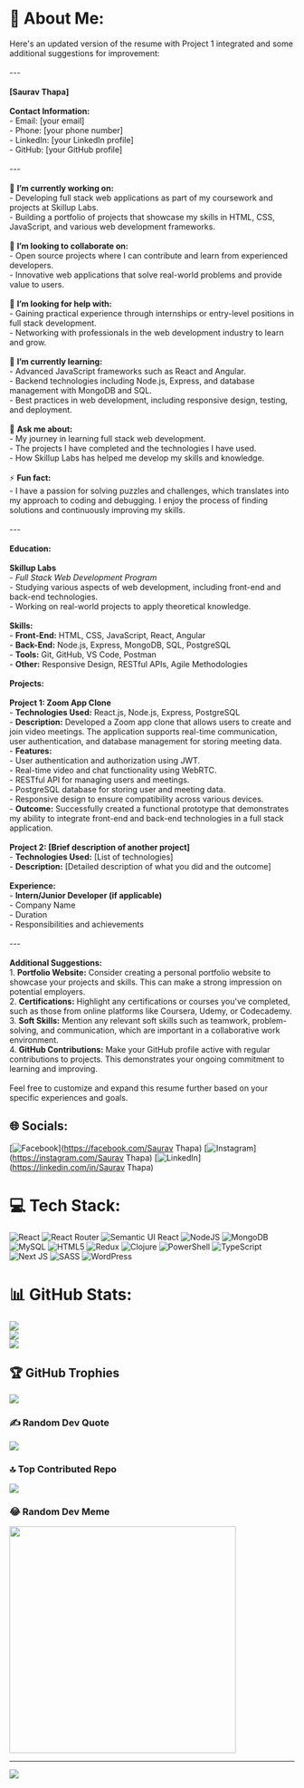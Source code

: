 # 💫 About Me:
Here's an updated version of the resume with Project 1 integrated and some additional suggestions for improvement:<br><br>---<br><br>**[Saurav Thapa]**<br><br>**Contact Information:**<br>- Email: [your email]<br>- Phone: [your phone number]<br>- LinkedIn: [your LinkedIn profile]<br>- GitHub: [your GitHub profile]<br><br>---<br><br>🔭 **I’m currently working on:**<br>- Developing full stack web applications as part of my coursework and projects at Skillup Labs.<br>- Building a portfolio of projects that showcase my skills in HTML, CSS, JavaScript, and various web development frameworks.<br><br>👯 **I’m looking to collaborate on:**<br>- Open source projects where I can contribute and learn from experienced developers.<br>- Innovative web applications that solve real-world problems and provide value to users.<br><br>🤝 **I’m looking for help with:**<br>- Gaining practical experience through internships or entry-level positions in full stack development.<br>- Networking with professionals in the web development industry to learn and grow.<br><br>🌱 **I’m currently learning:**<br>- Advanced JavaScript frameworks such as React and Angular.<br>- Backend technologies including Node.js, Express, and database management with MongoDB and SQL.<br>- Best practices in web development, including responsive design, testing, and deployment.<br><br>💬 **Ask me about:**<br>- My journey in learning full stack web development.<br>- The projects I have completed and the technologies I have used.<br>- How Skillup Labs has helped me develop my skills and knowledge.<br><br>⚡ **Fun fact:**<br>- I have a passion for solving puzzles and challenges, which translates into my approach to coding and debugging. I enjoy the process of finding solutions and continuously improving my skills.<br><br>---<br><br>**Education:**<br><br>**Skillup Labs**<br>- *Full Stack Web Development Program*<br>  - Studying various aspects of web development, including front-end and back-end technologies.<br>  - Working on real-world projects to apply theoretical knowledge.<br><br>**Skills:**<br>- **Front-End:** HTML, CSS, JavaScript, React, Angular<br>- **Back-End:** Node.js, Express, MongoDB, SQL, PostgreSQL<br>- **Tools:** Git, GitHub, VS Code, Postman<br>- **Other:** Responsive Design, RESTful APIs, Agile Methodologies<br><br>**Projects:**<br><br>**Project 1: Zoom App Clone**<br>  - **Technologies Used:** React.js, Node.js, Express, PostgreSQL<br>  - **Description:** Developed a Zoom app clone that allows users to create and join video meetings. The application supports real-time communication, user authentication, and database management for storing meeting data.<br>  - **Features:**<br>    - User authentication and authorization using JWT.<br>    - Real-time video and chat functionality using WebRTC.<br>    - RESTful API for managing users and meetings.<br>    - PostgreSQL database for storing user and meeting data.<br>    - Responsive design to ensure compatibility across various devices.<br>  - **Outcome:** Successfully created a functional prototype that demonstrates my ability to integrate front-end and back-end technologies in a full stack application.<br><br>**Project 2: [Brief description of another project]**<br>  - **Technologies Used:** [List of technologies]<br>  - **Description:** [Detailed description of what you did and the outcome]<br><br>**Experience:**<br>- **Intern/Junior Developer (if applicable)**<br>  - Company Name<br>  - Duration<br>  - Responsibilities and achievements<br><br>---<br><br>**Additional Suggestions:**<br>1. **Portfolio Website:** Consider creating a personal portfolio website to showcase your projects and skills. This can make a strong impression on potential employers.<br>2. **Certifications:** Highlight any certifications or courses you've completed, such as those from online platforms like Coursera, Udemy, or Codecademy.<br>3. **Soft Skills:** Mention any relevant soft skills such as teamwork, problem-solving, and communication, which are important in a collaborative work environment.<br>4. **GitHub Contributions:** Make your GitHub profile active with regular contributions to projects. This demonstrates your ongoing commitment to learning and improving.<br><br>Feel free to customize and expand this resume further based on your specific experiences and goals.


## 🌐 Socials:
[![Facebook](https://img.shields.io/badge/Facebook-%231877F2.svg?logo=Facebook&logoColor=white)](https://facebook.com/Saurav Thapa) [![Instagram](https://img.shields.io/badge/Instagram-%23E4405F.svg?logo=Instagram&logoColor=white)](https://instagram.com/Saurav Thapa) [![LinkedIn](https://img.shields.io/badge/LinkedIn-%230077B5.svg?logo=linkedin&logoColor=white)](https://linkedin.com/in/Saurav Thapa) 

# 💻 Tech Stack:
![React](https://img.shields.io/badge/react-%2320232a.svg?style=for-the-badge&logo=react&logoColor=%2361DAFB) ![React Router](https://img.shields.io/badge/React_Router-CA4245?style=for-the-badge&logo=react-router&logoColor=white) ![Semantic UI React](https://img.shields.io/badge/Semantic%20UI%20React-%2335BDB2.svg?style=for-the-badge&logo=SemanticUIReact&logoColor=white) ![NodeJS](https://img.shields.io/badge/node.js-6DA55F?style=for-the-badge&logo=node.js&logoColor=white) ![MongoDB](https://img.shields.io/badge/MongoDB-%234ea94b.svg?style=for-the-badge&logo=mongodb&logoColor=white) ![MySQL](https://img.shields.io/badge/mysql-4479A1.svg?style=for-the-badge&logo=mysql&logoColor=white) ![HTML5](https://img.shields.io/badge/html5-%23E34F26.svg?style=for-the-badge&logo=html5&logoColor=white) ![Redux](https://img.shields.io/badge/redux-%23593d88.svg?style=for-the-badge&logo=redux&logoColor=white) ![Clojure](https://img.shields.io/badge/Clojure-%23Clojure.svg?style=for-the-badge&logo=Clojure&logoColor=Clojure) ![PowerShell](https://img.shields.io/badge/PowerShell-%235391FE.svg?style=for-the-badge&logo=powershell&logoColor=white) ![TypeScript](https://img.shields.io/badge/typescript-%23007ACC.svg?style=for-the-badge&logo=typescript&logoColor=white) ![Next JS](https://img.shields.io/badge/Next-black?style=for-the-badge&logo=next.js&logoColor=white) ![SASS](https://img.shields.io/badge/SASS-hotpink.svg?style=for-the-badge&logo=SASS&logoColor=white) ![WordPress](https://img.shields.io/badge/WordPress-%23117AC9.svg?style=for-the-badge&logo=WordPress&logoColor=white)
# 📊 GitHub Stats:
![](https://github-readme-stats.vercel.app/api?username=Saurav755&theme=dark&hide_border=false&include_all_commits=false&count_private=false)<br/>
![](https://github-readme-streak-stats.herokuapp.com/?user=Saurav755&theme=dark&hide_border=false)<br/>
![](https://github-readme-stats.vercel.app/api/top-langs/?username=Saurav755&theme=dark&hide_border=false&include_all_commits=false&count_private=false&layout=compact)

## 🏆 GitHub Trophies
![](https://github-profile-trophy.vercel.app/?username=Saurav755&theme=radical&no-frame=false&no-bg=true&margin-w=4)

### ✍️ Random Dev Quote
![](https://quotes-github-readme.vercel.app/api?type=horizontal&theme=radical)

### 🔝 Top Contributed Repo
![](https://github-contributor-stats.vercel.app/api?username=Saurav755&limit=5&theme=dark&combine_all_yearly_contributions=true)

### 😂 Random Dev Meme
<img src='https://memer-new.vercel.app/' style="height: 400px;"/>

---
[![](https://visitcount.itsvg.in/api?id=Saurav755&icon=0&color=0)](https://visitcount.itsvg.in)

<!-- Proudly created with GPRM ( https://gprm.itsvg.in ) -->
